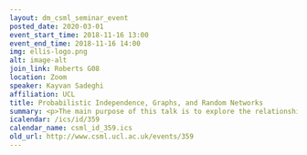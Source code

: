 ```yaml
---
layout: dm_csml_seminar_event
posted_date: 2020-03-01
event_start_time: 2018-11-16 13:00
event_end_time: 2018-11-16 14:00
img: ellis-logo.png
alt: image-alt
join_link: Roberts G08
location: Zoom
speaker: Kayvan Sadeghi
affiliation: UCL
title: Probabilistic Independence, Graphs, and Random Networks
summary: <p>The main purpose of this talk is to explore the relationship between the set of conditional independence statements induced by a probability distribution and the set of separations induced by graphs as studied in graphical models. I introduce the concepts of Markov property and faithfulness, and provide conditions under which a given probability distribution is Markov or faithful to a graph in a general setting. I discuss the implications of these conditions in devising structural learning algorithms, in understanding exchangeable vectors, and in random network analysis.</p>
icalendar: /ics/id/359
calendar_name: csml_id_359.ics
old_url: http://www.csml.ucl.ac.uk/events/359
---
```

